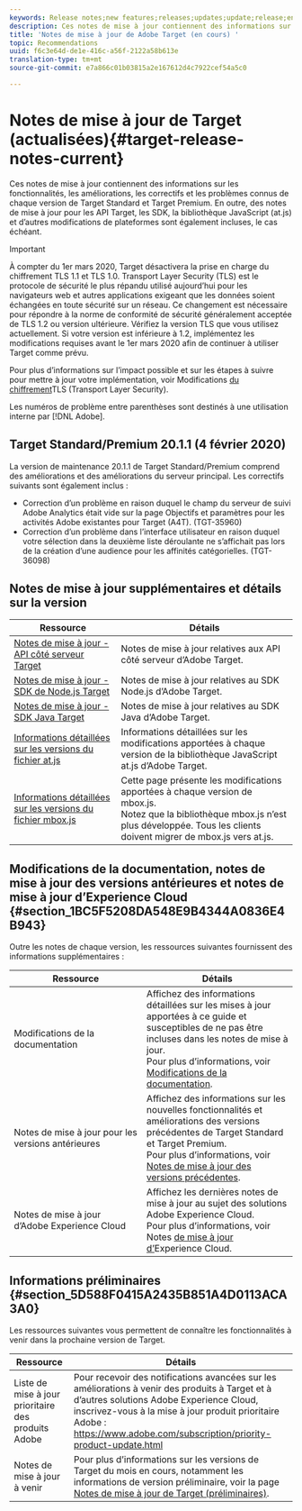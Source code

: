 ```yaml
---
keywords: Release notes;new features;releases;updates;update;release;enhancement;enhancements;fixes;bug fixes
description: Ces notes de mise à jour contiennent des informations sur les fonctionnalités, les améliorations, les correctifs et les problèmes connus de chaque version d’Adobe Target Standard et Target Premium.
title: 'Notes de mise à jour de Adobe Target (en cours) '
topic: Recommendations
uuid: f6c3e64d-de1e-416c-a56f-2122a58b613e
translation-type: tm+mt
source-git-commit: e7a866c01b03815a2e167612d4c7922cef54a5c0

---
```



# Notes de mise à jour de Target (actualisées){#target-release-notes-current}

Ces notes de mise à jour contiennent des informations sur les fonctionnalités, les améliorations, les correctifs et les problèmes connus de chaque version de Target Standard et Target Premium. En outre, des notes de mise à jour pour les API Target, les SDK, la bibliothèque JavaScript (at.js) et d’autres modifications de plateformes sont également incluses, le cas échéant.

>[!IMPORTANT]
>
>À compter du 1er mars 2020, Target désactivera la prise en charge du chiffrement TLS 1.1 et TLS 1.0. Transport Layer Security (TLS) est le protocole de sécurité le plus répandu utilisé aujourd’hui pour les navigateurs web et autres applications exigeant que les données soient échangées en toute sécurité sur un réseau. Ce changement est nécessaire pour répondre à la norme de conformité de sécurité généralement acceptée de TLS 1.2 ou version ultérieure. Vérifiez la version TLS que vous utilisez actuellement. Si votre version est inférieure à 1.2, implémentez les modifications requises avant le 1er mars 2020 afin de continuer à utiliser Target comme prévu.
>
> Pour plus d’informations sur l’impact possible et sur les étapes à suivre pour mettre à jour votre implémentation, voir Modifications [du chiffrement](/help/c-implementing-target/c-considerations-before-you-implement-target/tls-transport-layer-security-encryption.md)TLS (Transport Layer Security).

Les numéros de problème entre parenthèses sont destinés à une utilisation interne par [!DNL Adobe].

## Target Standard/Premium 20.1.1 (4 février 2020)

La version de maintenance 20.1.1 de Target Standard/Premium comprend des améliorations et des améliorations du serveur principal. Les correctifs suivants sont également inclus :

* Correction d’un problème en raison duquel le champ du serveur de suivi Adobe Analytics était vide sur la page Objectifs et paramètres pour les activités Adobe existantes pour Target (A4T). (TGT-35960)
* Correction d’un problème dans l’interface utilisateur en raison duquel votre sélection dans la deuxième liste déroulante ne s’affichait pas lors de la création d’une audience pour les affinités catégorielles. (TGT-36098)

## Notes de mise à jour supplémentaires et détails sur la version

| Ressource | Détails |
|--- |--- |
| [Notes de mise à jour - API côté serveur Target](/help/c-implementing-target/c-api-and-sdk-overview/releases-server-side.md) | Notes de mise à jour relatives aux API côté serveur d’Adobe Target. |
| [Notes de mise à jour - SDK de Node.js Target](/help/c-implementing-target/c-api-and-sdk-overview/releases-nodejs.md) | Notes de mise à jour relatives au SDK Node.js d’Adobe Target. |
| [Notes de mise à jour - SDK Java Target](/help/c-implementing-target/c-api-and-sdk-overview/releases-target-java-sdk.md) | Notes de mise à jour relatives au SDK Java d’Adobe Target. |
| [Informations détaillées sur les versions du fichier at.js](/help/c-implementing-target/c-implementing-target-for-client-side-web/target-atjs-versions.md) | Informations détaillées sur les modifications apportées à chaque version de la bibliothèque JavaScript at.js d’Adobe Target. |
| [Informations détaillées sur les versions du fichier mbox.js](/help/c-implementing-target/c-implementing-target-for-client-side-web/t-mbox-download/mboxjs-change-log.md) | Cette page présente les modifications apportées à chaque version de mbox.js.<br>Notez que la bibliothèque mbox.js n’est plus développée. Tous les clients doivent migrer de mbox.js vers at.js. |

## Modifications de la documentation, notes de mise à jour des versions antérieures et notes de mise à jour d’Experience Cloud {#section_1BC5F5208DA548E9B4344A0836E4B943}

Outre les notes de chaque version, les ressources suivantes fournissent des informations supplémentaires :

| Ressource | Détails |
|--- |--- |
| Modifications de la documentation | Affichez des informations détaillées sur les mises à jour apportées à ce guide et susceptibles de ne pas être incluses dans les notes de mise à jour.<br>Pour plus d’informations, voir [Modifications de la documentation](../r-release-notes/doc-change.md#reference_366123CF00994BACBBF9BBDF2C4D840C). |
| Notes de mise à jour pour les versions antérieures | Affichez des informations sur les nouvelles fonctionnalités et améliorations des versions précédentes de Target Standard et Target Premium.<br>Pour plus d’informations, voir [Notes de mise à jour des versions précédentes](../r-release-notes/release-notes-for-previous-releases.md). |
| Notes de mise à jour d’Adobe Experience Cloud | Affichez les dernières notes de mise à jour au sujet des solutions Adobe Experience Cloud.<br>Pour plus d’informations, voir Notes [de mise à jour d’](https://docs.adobe.com/content/help/en/release-notes/experience-cloud/current.html)Experience Cloud. |

## Informations préliminaires {#section_5D588F0415A2435B851A4D0113ACA3A0}

Les ressources suivantes vous permettent de connaître les fonctionnalités à venir dans la prochaine version de Target.

| Ressource | Détails |
|--- |--- |
| Liste de mise à jour prioritaire des produits Adobe | Pour recevoir des notifications avancées sur les améliorations à venir des produits à Target et à d’autres solutions Adobe Experience Cloud, inscrivez-vous à la mise à jour produit prioritaire Adobe :<br>[](https://www.adobe.com/subscription/priority-product-update.html)https://www.adobe.com/subscription/priority-product-update.html |
| Notes de mise à jour à venir | Pour plus d’informations sur les versions de Target du mois en cours, notamment les informations de version préliminaire, voir la page [Notes de mise à jour de Target (préliminaires)](/help/r-release-notes/target-release-notes.md). |

